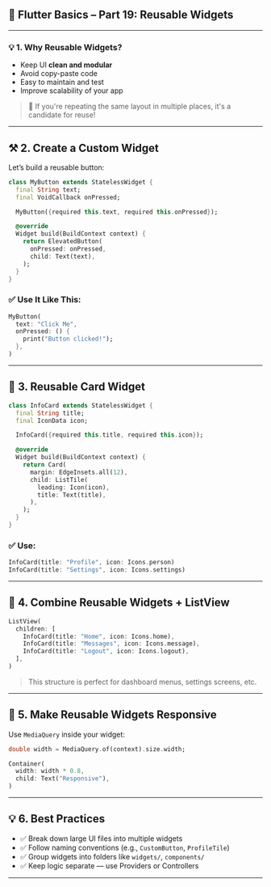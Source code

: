 ## 🧩 Flutter Basics – Part 19: Reusable Widgets

---

### 💡 1. Why Reusable Widgets?

- Keep UI **clean and modular**
- Avoid copy-paste code
- Easy to maintain and test
- Improve scalability of your app

> 🧠 If you're repeating the same layout in multiple places, it's a candidate for reuse!

---

## ⚒️ 2. Create a Custom Widget

Let’s build a reusable button:

```dart
class MyButton extends StatelessWidget {
  final String text;
  final VoidCallback onPressed;

  MyButton({required this.text, required this.onPressed});

  @override
  Widget build(BuildContext context) {
    return ElevatedButton(
      onPressed: onPressed,
      child: Text(text),
    );
  }
}
```

### ✅ Use It Like This:

```dart
MyButton(
  text: "Click Me",
  onPressed: () {
    print("Button clicked!");
  },
)
```

---

## 🧱 3. Reusable Card Widget

```dart
class InfoCard extends StatelessWidget {
  final String title;
  final IconData icon;

  InfoCard({required this.title, required this.icon});

  @override
  Widget build(BuildContext context) {
    return Card(
      margin: EdgeInsets.all(12),
      child: ListTile(
        leading: Icon(icon),
        title: Text(title),
      ),
    );
  }
}
```

### ✅ Use:

```dart
InfoCard(title: "Profile", icon: Icons.person)
InfoCard(title: "Settings", icon: Icons.settings)
```

---

## 🔁 4. Combine Reusable Widgets + ListView

```dart
ListView(
  children: [
    InfoCard(title: "Home", icon: Icons.home),
    InfoCard(title: "Messages", icon: Icons.message),
    InfoCard(title: "Logout", icon: Icons.logout),
  ],
)
```

> This structure is perfect for dashboard menus, settings screens, etc.

---

## 🎯 5. Make Reusable Widgets Responsive

Use `MediaQuery` inside your widget:

```dart
double width = MediaQuery.of(context).size.width;

Container(
  width: width * 0.8,
  child: Text("Responsive"),
)
```

---

## 💡 6. Best Practices

- ✅ Break down large UI files into multiple widgets
- ✅ Follow naming conventions (e.g., `CustomButton`, `ProfileTile`)
- ✅ Group widgets into folders like `widgets/`, `components/`
- ✅ Keep logic separate — use Providers or Controllers

---
